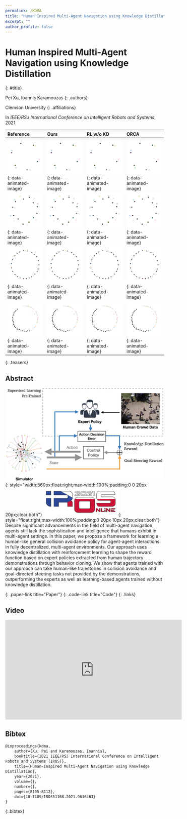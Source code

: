 ```yaml
---
permalink: /KDMA
title: "Human Inspired Multi-Agent Navigation using Knowledge Distillation"
excerpt: ""
author_profile: false
--- 
```


# Human Inspired Multi-Agent Navigation using Knowledge Distillation
{: #title}

<span>Pei Xu</span>,
<span>Ioannis Karamouzas</span>
{: .authors}

<span>Clemson University</span>
{: .affiliations}

In _IEEE/RSJ International Conference on Intelligent Robots and Systems_, 2021.


| Reference | Ours | RL w/o KD | ORCA |
|:----------|:-----|:----------|:-----|
|![](projects/KDMA/c6_ref.gif){: data-animated-image}|![](projects/KDMA/c6_ours.gif){: data-animated-image}|![](projects/KDMA/c6_rl.gif){: data-animated-image}|![](projects/KDMA/c6_orca.gif){: data-animated-image}|
|![](projects/KDMA/c12_1_ref.gif){: data-animated-image}|![](projects/KDMA/c12_1_ours.gif){: data-animated-image}|![](projects/KDMA/c12_1_rl.gif){: data-animated-image}|![](projects/KDMA/c12_1_orca.gif){: data-animated-image}|
|![](projects/KDMA/c24_3_ref.gif){: data-animated-image}|![](projects/KDMA/c24_3_ours.gif){: data-animated-image}|![](projects/KDMA/c24_3_rl.gif){: data-animated-image}|![](projects/KDMA/c24_3_orca.gif){: data-animated-image}|
|![](projects/KDMA/c24_4_ref.gif){: data-animated-image}|![](projects/KDMA/c24_4_ours.gif){: data-animated-image}|![](projects/KDMA/c24_4_rl.gif){: data-animated-image}|![](projects/KDMA/c24_4_orca.gif){: data-animated-image}|
{: .teasers}


## Abstract
![System Overview](projects/KDMA/teaser.png){: style="width:560px;float:right;max-width:100%;padding:0 0 20px 20px;clear:both"}
![IROS 2021](projects/KDMA/iros_small.png){: style="float:right;max-width:100%;padding:0 20px 10px 20px;clear:both"}
Despite significant advancements in the field of multi-agent navigation, agents still lack the sophistication and intelligence that humans exhibit in multi-agent settings. In this paper, we propose a framework for learning a human-like general collision avoidance policy for agent-agent interactions in fully decentralized, multi-agent environments. Our approach uses knowledge distillation with reinforcement learning to shape the reward function based on expert policies extracted from human trajectory demonstrations through behavior cloning. We show that agents trained with our approach can take human-like trajectories in collision avoidance and goal-directed steering tasks not provided by the demonstrations, outperforming the experts as well as learning-based agents trained without knowledge distillation.

[](https://arxiv.org/abs/2103.10000){: .paper-link title="Paper"}
[](https://github.com/xupei0610/KDMA){: .code-link title="Code"}
{: .links}

## Video
<div style="max-width:560px">
<iframe width="560" height="315" src="https://www.youtube.com/embed/tMctyEw8kRI?si=7Y4unsmk6Q9qDngW" frameborder="0" allow="accelerometer; autoplay; clipboard-write; encrypted-media; gyroscope; picture-in-picture; web-share" allowfullscreen></iframe>
</div>


## Bibtex

    @inproceedings{kdma,
        author={Xu, Pei and Karamouzas, Ioannis},
        booktitle={2021 IEEE/RSJ International Conference on Intelligent Robots and Systems (IROS)}, 
        title={Human-Inspired Multi-Agent Navigation using Knowledge Distillation}, 
        year={2021},
        volume={},
        number={},
        pages={8105-8112},
        doi={10.1109/IROS51168.2021.9636463}
    }
{:.bibtex}